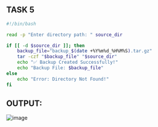 ## TASK 5

```sh
#!/bin/bash

read -p "Enter directory path: " source_dir

if [[ -d $source_dir ]]; then
    backup_file="backup_$(date +%Y%m%d_%H%M%S).tar.gz"
    tar -czf "$backup_file" "$source_dir"
    echo "✅ Backup Created Successfully!"
    echo "Backup File: $backup_file"
else
    echo "Error: Directory Not Found!"
fi
```

## OUTPUT:

![image](https://github.com/user-attachments/assets/386b9651-9b8a-443c-b436-32d172206faf)
